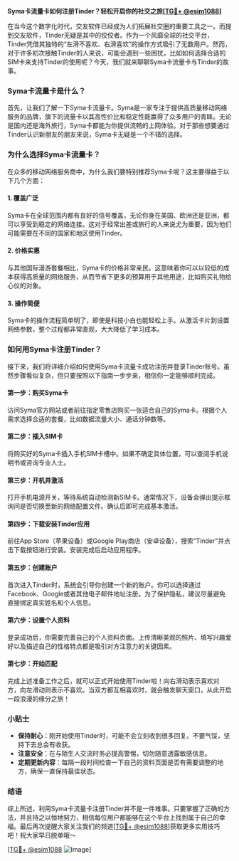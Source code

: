 **Syma卡流量卡如何注册Tinder？轻松开启你的社交之旅[[TG💪+ @esim1088](https://t.me/s/esim1088)]**

在当今这个数字化时代，交友软件已经成为人们拓展社交圈的重要工具之一。而提到交友软件，Tinder无疑是其中的佼佼者。作为一个风靡全球的社交平台，Tinder凭借其独特的“左滑不喜欢、右滑喜欢”的操作方式吸引了无数用户。然而，对于许多初次接触Tinder的人来说，可能会遇到一些困扰，比如如何选择合适的SIM卡来支持Tinder的使用呢？今天，我们就来聊聊Syma卡流量卡与Tinder的故事。

### Syma卡流量卡是什么？

首先，让我们了解一下Syma卡流量卡。Syma是一家专注于提供高质量移动网络服务的品牌，旗下的流量卡以其高性价比和稳定性能赢得了众多用户的青睐。无论是国内还是海外旅行，Syma卡都能为你提供流畅的上网体验。对于那些想要通过Tinder认识新朋友的朋友来说，Syma卡无疑是一个不错的选择。

### 为什么选择Syma卡流量卡？

在众多的移动网络服务商中，为什么我们要特别推荐Syma卡呢？这主要得益于以下几个方面：

#### 1. **覆盖广泛**
Syma卡在全球范围内都有良好的信号覆盖，无论你身在美国、欧洲还是亚洲，都可以享受到稳定的网络连接。这对于经常出差或旅行的人来说尤为重要，因为他们可能需要在不同的国家和地区使用Tinder。

#### 2. **价格实惠**
与其他国际漫游套餐相比，Syma卡的价格非常亲民。这意味着你可以以较低的成本获得高质量的网络服务，从而节省下更多的预算用于其他用途，比如购买礼物给心仪的对象。

#### 3. **操作简便**
Syma卡的操作流程简单明了，即使是科技小白也能轻松上手。从激活卡片到设置网络参数，整个过程都非常直观，大大降低了学习成本。

### 如何用Syma卡注册Tinder？

接下来，我们将详细介绍如何使用Syma卡流量卡成功注册并登录Tinder账号。虽然步骤看似复杂，但只要按照以下指南一步步来，相信你一定能够顺利完成。

#### 第一步：购买Syma卡
访问Syma官方网站或者前往指定零售店购买一张适合自己的Syma卡。根据个人需求选择合适的套餐，比如数据流量大小、通话分钟数等。

#### 第二步：插入SIM卡
将购买好的Syma卡插入手机SIM卡槽中。如果不确定具体位置，可以查阅手机说明书或咨询专业人士。

#### 第三步：开机并激活
打开手机电源开关，等待系统自动检测新SIM卡。通常情况下，设备会弹出提示框询问是否切换至新的网络配置文件。确认后即可完成基本激活。

#### 第四步：下载安装Tinder应用
前往App Store（苹果设备）或Google Play商店（安卓设备），搜索“Tinder”并点击下载按钮进行安装。安装完成后启动应用程序。

#### 第五步：创建账户
首次进入Tinder时，系统会引导你创建一个新的账户。你可以选择通过Facebook、Google或者其他电子邮件地址注册。为了保护隐私，建议尽量避免直接绑定真实姓名和个人信息。

#### 第六步：设置个人资料
登录成功后，你需要完善自己的个人资料页面。上传清晰美观的照片、填写兴趣爱好以及描述自己的性格特点都是吸引对方注意力的关键因素。

#### 第七步：开始匹配
完成上述准备工作之后，就可以正式开始使用Tinder啦！向右滑动表示喜欢对方，向左滑动则表示不喜欢。当双方都互相喜欢时，就会触发聊天窗口，从此开启一段浪漫的缘分之旅！

### 小贴士

- **保持耐心**：刚开始使用Tinder时，可能不会立刻收到很多回复。不要气馁，坚持下去总会有收获。
- **注意安全**：在与陌生人交流时务必提高警惕，切勿随意透露敏感信息。
- **定期更新内容**：每隔一段时间检查一下自己的资料页面是否有需要调整的地方，确保一直保持最佳状态。

### 结语

综上所述，利用Syma卡流量卡注册Tinder并不是一件难事。只要掌握了正确的方法，并且持之以恒地努力，相信每位用户都能够在这个平台上找到属于自己的幸福。最后再次提醒大家关注我们的频道[[TG💪+ @esim1088](https://t.me/s/esim1088)]获取更多实用技巧吧！祝大家早日脱单哦～

[[TG💪+ @esim1088](https://t.me/s/esim1088) ![Image](https://i.postimg.cc/4NQfJmqS/Snipaste-2025-05-13-00-14-12.png)]